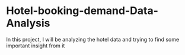 # Hotel-booking-demand-Data-Analysis
In this project, I will be analyzing the hotel data and trying to find some important insight from it
